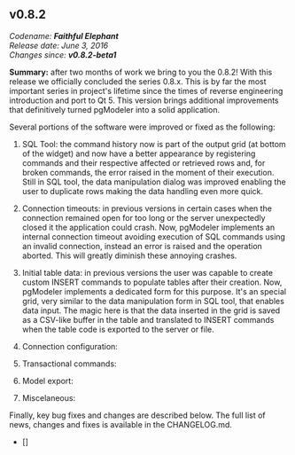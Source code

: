 v0.8.2
------

<em>Codename: <strong>Faithful Elephant</strong></em><br/>
<em>Release date: June 3, 2016</em><br/>
<em>Changes since: <strong>v0.8.2-beta1</strong></em><br/>

<strong>Summary:</strong> after two months of work we bring to you the 0.8.2! With this release we officially concluded the series 0.8.x. This is by far the most important series in project's lifetime since the times of reverse engineering introduction and port to Qt 5. This version brings additional improvements that definitively turned pgModeler into a solid application. <br/>

Several portions of the software were improved or fixed as the following:

1) SQL Tool: the command history now is part of the output grid (at bottom of the widget) and now have a better appearance by registering commands and their respective affected or retrieved rows and, for broken commands, the error raised in the moment of their execution. Still in SQL tool, the data manipulation dialog was improved enabling the user to duplicate rows making the data handling even more quick.<br/>

2) Connection timeouts: in previous versions in certain cases when the connection remained open for too long or the server unexpectedly closed it the application could crash. Now, pgModeler implements an internal connection timeout avoiding execution of SQL commands using an invalid connection, instead an error is raised and the operation aborted. This will greatly diminish these annoying crashes.<br/>

3) Initial table data: in previous versions the user was capable to create custom INSERT commands to populate tables after their creation. Now, pgModeler implements a dedicated form for this purpose. It's an special grid, very similar to the data manipulation form in SQL tool, that enables data input. The magic here is that the data inserted in the grid is saved as a CSV-like buffer in the table and translated to INSERT commands when the table code is exported to the server or file.<br/>

4) Connection configuration:

5) Transactional commands:

6) Model export:

7) Miscelaneous:

Finally, key bug fixes and changes are described below. The full list of news, changes and fixes is available in the CHANGELOG.md. <br/>

* []


